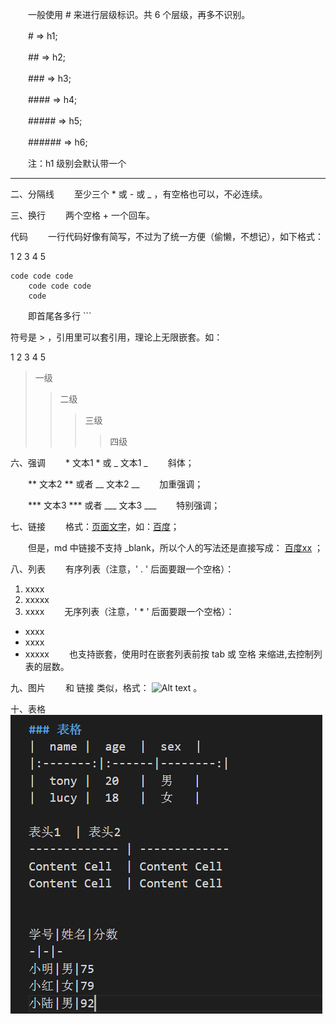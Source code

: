 　　一般使用 # 来进行层级标识。共 6 个层级，再多不识别。

　　#  => h1;

　　## => h2;

　　### => h3;

　　#### => h4;

　　##### => h5;

　　###### => h6;

　　注：h1 级别会默认带一个 <hr/>

二、分隔线
　　至少三个 * 或 - 或 _ ，有空格也可以，不必连续。

三、换行
　　两个空格 + 一个回车。

代码
　　一行代码好像有简写，不过为了统一方便（偷懒，不想记），如下格式：

1
2
3
4
5
```
code code code
    code code code
    code
```
　　即首尾各多行  ``` 

符号是 > ，引用里可以套引用，理论上无限嵌套。如：

1
2
3
4
5
> 一级
>> 二级
>>> 三级
>>>> 四级

六、强调
　　* 文本1 * 或 _ 文本1 _ 　　斜体；

　　** 文本2 ** 或者 __ 文本2 __ 　　加重强调；

　　*** 文本3 *** 或者 ___ 文本3 ___ 　　特别强调；

七、链接
　　格式：[页面文字](链接地址)，如：[百度](https://www.baidu.com/)；

　　但是，md 中链接不支持 _blank，所以个人的写法还是直接写成： <a href="www.baidu.com" target="_blank">百度xx</a> ；

八、列表
　　有序列表（注意，' . ' 后面要跟一个空格）：

1. xxxx
2. xxxxx
3. xxxx
　　无序列表（注意，' * ' 后面要跟一个空格）：

* xxxx
* xxxx
* xxxxx
　　也支持嵌套，使用时在嵌套列表前按 tab 或 空格 来缩进,去控制列表的层数。

 九、图片
　　和 链接 类似，格式：  ![Alt text](http://xxx.com/path1/path2/abc.png) 。

十、表格
  ![表格](./image/biaoge.png)
